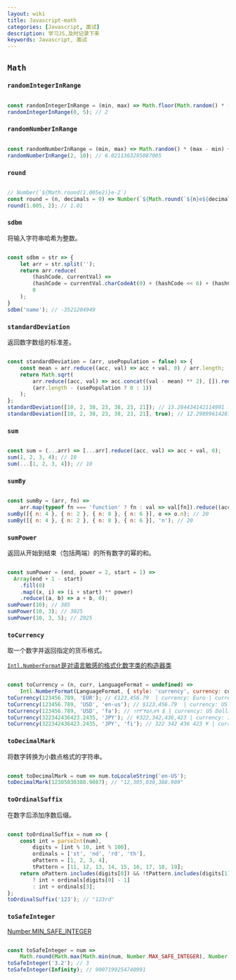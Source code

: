 ```yaml
---
layout: wiki
title: Javascript-math
categories: [Javascript, 面试]
description: 学习JS,及时记录下来
keywords: Javascript, 面试
---
```


## `Math`

### `randomIntegerInRange`

```js

const randomIntegerInRange = (min, max) => Math.floor(Math.random() * (max - min + 1)) + min;
randomIntegerInRange(0, 5); // 2

```

### `randomNumberInRange`

```js

const randomNumberInRange = (min, max) => Math.random() * (max - min) + min;
randomNumberInRange(2, 10); // 6.0211363285087005

```

### `round`

```js

// Number(`${Math.round(1.005e2)}e-2`)
const round = (n, decimals = 0) => Number(`${Math.round(`${n}e${decimals}`)}e-${decimals}`);
round(1.005, 2); // 1.01

```

### `sdbm`

将输入字符串哈希为整数。

```js

const sdbm = str => {
    let arr = str.split('');
    return arr.reduce(
        (hashCode, currentVal) =>
        (hashCode = currentVal.charCodeAt(0) + (hashCode << 6) + (hashCode << 16) - hashCode),
        0
    );
}
sdbm('name'); // -3521204949

```

### `standardDeviation`

返回数字数组的标准差。

```js

const standardDeviation = (arr, usePopulation = false) => {
    const mean = arr.reduce((acc, val) => acc + val, 0) / arr.length;
    return Math.sqrt(
        arr.reduce((acc, val) => acc.concat((val - mean) ** 2), []).reduce((acc, val) => acc + val, 0) /
        (arr.length - (usePopulation ? 0 : 1))
    );
};
standardDeviation([10, 2, 38, 23, 38, 23, 21]); // 13.284434142114991 (sample)
standardDeviation([10, 2, 38, 23, 38, 23, 21], true); // 12.29899614287479 (population)

```

### `sum`

```js

const sum = (...arr) => [...arr].reduce((acc, val) => acc + val, 0);
sum(1, 2, 3, 4); // 10
sum(...[1, 2, 3, 4]); // 10

```

### `sumBy`

```js

const sumBy = (arr, fn) =>
    arr.map(typeof fn === 'function' ? fn : val => val[fn]).reduce((acc, val) => acc + val, 0);
sumBy([{ n: 4 }, { n: 2 }, { n: 8 }, { n: 6 }], o => o.n); // 20
sumBy([{ n: 4 }, { n: 2 }, { n: 8 }, { n: 6 }], 'n'); // 20

```

### `sumPower`

返回从开始到结束（包括两端）的所有数字的幂的和。

```js

const sumPower = (end, power = 2, start = 1) =>
  Array(end + 1 - start)
    .fill(0)
    .map((x, i) => (i + start) ** power)
    .reduce((a, b) => a + b, 0);
sumPower(10); // 385
sumPower(10, 3); // 3025
sumPower(10, 3, 5); // 2925

```

### `toCurrency`

取一个数字并返回指定的货币格式。

[`Intl.NumberFormat`是对语言敏感的格式化数字类的构造器类](https://developer.mozilla.org/zh-CN/docs/Web/JavaScript/Reference/Global_Objects/Intl/NumberFormat)

```js

const toCurrency = (n, curr, LanguageFormat = undefined) =>
    Intl.NumberFormat(LanguageFormat, { style: 'currency', currency: curr }).format(n);
toCurrency(123456.789, 'EUR'); // €123,456.79  | currency: Euro | currencyLangFormat: Local
toCurrency(123456.789, 'USD', 'en-us'); // $123,456.79  | currency: US Dollar | currencyLangFormat: English (United States)
toCurrency(123456.789, 'USD', 'fa'); // ۱۲۳٬۴۵۶٫۷۹ ؜$ | currency: US Dollar | currencyLangFormat: Farsi
toCurrency(322342436423.2435, 'JPY'); // ¥322,342,436,423 | currency: Japanese Yen | currencyLangFormat: Local
toCurrency(322342436423.2435, 'JPY', 'fi'); // 322 342 436 423 ¥ | currency: Japanese Yen | currencyLangFormat: Finnish

```

### `toDecimalMark`

将数字转换为小数点格式的字符串。

```js

const toDecimalMark = num => num.toLocaleString('en-US');
toDecimalMark(12305030388.9087); // "12,305,030,388.909"

```

### `toOrdinalSuffix`

在数字后添加序数后缀。

```js

const toOrdinalSuffix = num => {
    const int = parseInt(num),
        digits = [int % 10, int % 100],
        ordinals = ['st', 'nd', 'rd', 'th'],
        oPattern = [1, 2, 3, 4],
        tPattern = [11, 12, 13, 14, 15, 16, 17, 18, 19];
    return oPattern.includes(digits[0]) && !tPattern.includes(digits[1])
        ? int + ordinals[digits[0] - 1]
        : int + ordinals[3];
};
toOrdinalSuffix('123'); // "123rd"

```

### `toSafeInteger`

[Number.MIN_SAFE_INTEGER](https://developer.mozilla.org/zh-CN/docs/Web/JavaScript/Reference/Global_Objects/Number/MIN_SAFE_INTEGER)

```js

const toSafeInteger = num =>
    Math.round(Math.max(Math.min(num, Number.MAX_SAFE_INTEGER), Number.MIN_SAFE_INTEGER));
toSafeInteger('3.2'); // 3
toSafeInteger(Infinity); // 9007199254740991

```